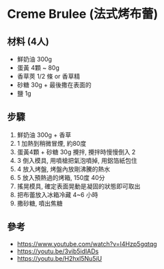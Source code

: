 # Creme Brulee (法式烤布蕾)

## 材料 (4人)
- 鮮奶油 300g
- 蛋黃 4顆 ~ 80g
- 香草莢 1/2 條 or 香草精
- 砂糖 30g + 最後撒在表面的
- 鹽 1g

## 步驟
1. 鮮奶油 300g + 香草
2. 1 加熱到稍微冒煙, 約80度
3. 蛋黃4顆 + 砂糖 30g 攪拌, 攪拌時慢慢倒入 2
4. 3 倒入模具, 用噴槍把氣泡噴掉, 用鋁箔紙包住
5. 4 放入烤盤, 烤盤內放剛沸騰的熱水
6. 5 放入預熱過的烤箱, 150度 40分
7. 搖晃模具, 確定表面晃動是凝固的狀態即可取出
8. 把布蕾放入冰箱冷藏 4~6 小時
9. 撒砂糖, 噴出焦糖

## 參考
- https://www.youtube.com/watch?v=I4Hzp5gqtqg
- https://youtu.be/3vib5idIADs
- https://youtu.be/H2hxl5Nu5iU
